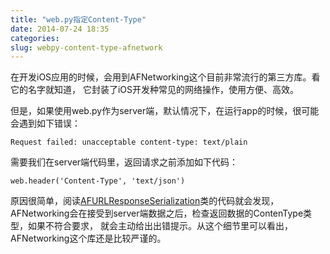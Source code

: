 ```yaml
---
title: "web.py指定Content-Type"
date: 2014-07-24 18:35
categories:
slug: webpy-content-type-afnetwork
---
```

在开发iOS应用的时候，会用到AFNetworking这个目前非常流行的第三方库。看它的名字就知道，
它封装了iOS开发种常见的网络操作，使用方便、高效。

但是，如果使用web.py作为server端，默认情况下，在运行app的时候，很可能会遇到如下错误：
```
Request failed: unacceptable content-type: text/plain
```
需要我们在server端代码里，返回请求之前添加如下代码：
```
web.header('Content-Type', 'text/json')
```
原因很简单，阅读[AFURLResponseSerialization](https://github.com/iwasrobbed/Forecastr/blob/master/AFNetworking/AFURLResponseSerialization.m)类的代码就会发现，
AFNetworking会在接受到server端数据之后，检查返回数据的ContenType类型，如果不符合要求，
就会主动给出出错提示。从这个细节里可以看出，AFNetworking这个库还是比较严谨的。
